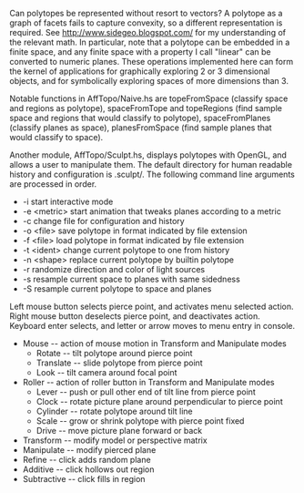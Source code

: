 Can polytopes be represented without resort to vectors? A polytope as a graph of facets fails to capture convexity, so a different representation is required. See http://www.sidegeo.blogspot.com/ for my understanding of the relevant math. In particular, note that a polytope can be embedded in a finite space, and any finite space with a property I call "linear" can be converted to numeric planes. These operations implemented here can form the kernel of applications for graphically exploring 2 or 3 dimensional objects, and for symbolically exploring spaces of more dimensions than 3.

Notable functions in AffTopo/Naive.hs are topeFromSpace (classify space and regions as polytope), spaceFromTope and topeRegions (find sample space and regions that would classify to polytope), spaceFromPlanes (classify planes as space), planesFromSpace (find sample planes that would classify to space).

Another module, AffTopo/Sculpt.hs, displays polytopes with OpenGL, and allows a user to manipulate them. The default directory for human readable history and configuration is .sculpt/. The following command line arguments are processed in order.

  * -i start interactive mode  
  * -e \<metric> start animation that tweaks planes according to a metric  
  * -c <file> change file for configuration and history  
  * -o \<file> save polytope in format indicated by file extension  
  * -f \<file> load polytope in format indicated by file extension  
  * -t \<ident> change current polytope to one from history  
  * -n \<shape> replace current polytope by builtin polytope  
  * -r randomize direction and color of light sources
  * -s resample current space to planes with same sidedness  
  * -S resample current polytope to space and planes  

Left mouse button selects pierce point, and activates menu selected action. Right mouse button deselects pierce point, and deactivates action. Keyboard enter selects, and letter or arrow moves to menu entry in console.

  * Mouse -- action of mouse motion in Transform and Manipulate modes  
    * Rotate -- tilt polytope around pierce point  
    * Translate -- slide polytope from pierce point  
    * Look -- tilt camera around focal point  
  * Roller -- action of roller button in Transform and Manipulate modes  
    * Lever -- push or pull other end of tilt line from pierce point
    * Clock -- rotate picture plane around perpendicular to pierce point  
    * Cylinder -- rotate polytope around tilt line  
    * Scale -- grow or shrink polytope with pierce point fixed  
    * Drive -- move picture plane forward or back  
  * Transform -- modify model or perspective matrix  
  * Manipulate -- modify pierced plane  
  * Refine -- click adds random plane  
  * Additive -- click hollows out region  
  * Subtractive -- click fills in region  
